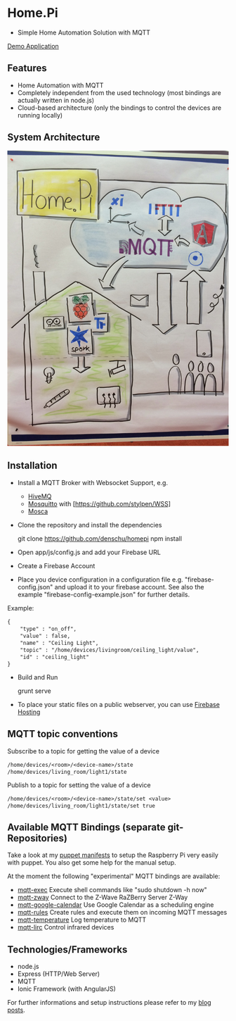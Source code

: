 # Home.Pi 

* Simple Home Automation Solution with MQTT

[Demo Application](https://homepi.firebaseapp.com/)

## Features

* Home Automation with MQTT
* Completely independent from the used technology (most bindings are actually written in node.js)
* Cloud-based architecture (only the bindings to control the devices are running locally)

## System Architecture

![System Architecture](sys_arch_homepi.jpg)

## Installation

* Install a MQTT Broker with Websocket Support, e.g. 
	* [HiveMQ](http://www.hivemq.com/)
	* [Mosquitto](http://mosquitto.org/) with [https://github.com/stylpen/WSS]
	* [Mosca](http://www.mosca.io/)

* Clone the repository and install the dependencies

	git clone https://github.com/denschu/homepi
	npm install

* Open app/js/config.js and add your Firebase URL

* Create a Firebase Account

* Place you device configuration in a configuration file e.g. "firebase-config.json" and upload it to your firebase account. See also the example "firebase-config-example.json" for further details.

Example:

	{
	    "type" : "on_off",
	    "value" : false,
	    "name" : "Ceiling Light",
	    "topic" : "/home/devices/livingroom/ceiling_light/value",
	    "id" : "ceiling_light"
  	}

* Build and Run

	grunt serve

* To place your static files on a public webserver, you can use [Firebase Hosting](https://www.firebase.com/docs/hosting.html) 
	
	
## MQTT topic conventions

Subscribe to a topic for getting the value of a device

	/home/devices/<room>/<device-name>/state 
	/home/devices/living_room/light1/state

Publish to a topic for setting the value of a device

	/home/devices/<room>/<device-name>/state/set <value>
	/home/devices/living_room/light1/state/set true

## Available MQTT Bindings (separate git-Repositories)

Take a look at my [puppet manifests](https://github.com/denschu/homepi-puppet) to setup the Raspberry Pi very easily with puppet. You also get some help for the manual setup.

At the moment the following "experimental" MQTT bindings are available:

* [mqtt-exec](https://npmjs.org/package/mqtt-exec) Execute shell commands like "sudo shutdown -h now"
* [mqtt-zway](https://npmjs.org/package/mqtt-zway) Connect to the Z-Wave RaZBerry Server Z-Way
* [mqtt-google-calendar](https://npmjs.org/package/mqtt-google-calendar) Use Google Calendar as a scheduling engine
* [mqtt-rules](https://github.com/denschu/mqtt-rules) Create rules and execute them on incoming MQTT messages
* [mqtt-temperature](https://github.com/denschu/mqtt-temperature) Log temperature to MQTT
* [mqtt-lirc](https://github.com/denschu/mqtt-lirc) Control infrared devices

## Technologies/Frameworks

* node.js
* Express (HTTP/Web Server)
* MQTT
* Ionic Framework (with AngularJS)

For further informations and setup instructions please refer to my [blog posts](http://blog.codecentric.de/en/). 